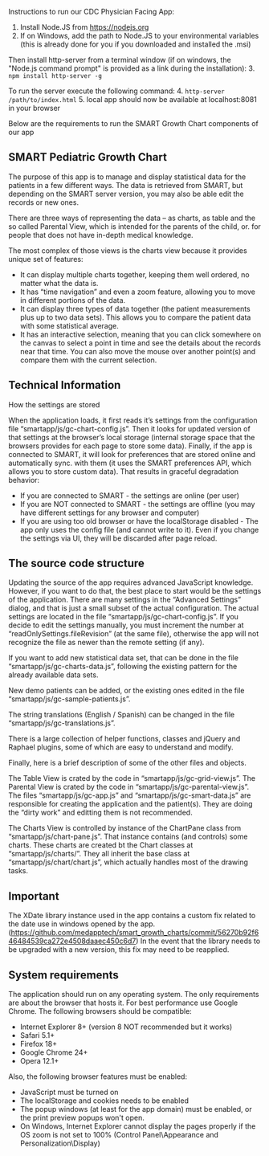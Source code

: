 Instructions to run our CDC Physician Facing App:
1.  Install Node.JS from https://nodejs.org 
2.  If on Windows, add the path to Node.JS to your environmental variables (this is already done for you if you downloaded and installed the .msi) 

Then install http-server from a terminal window (if on windows, the "Node.js command prompt" is provided as a link during the installation):
3.  `npm install http-server -g`

To run the server execute the following command:
4.  `http-server /path/to/index.html`
5.  local app should now be available at localhost:8081 in your browser

Below are the requirements to run the SMART Growth Chart components of our app

SMART Pediatric Growth Chart
--------------------------------------------------------------------------------


The purpose of this app is to manage and display statistical data for the 
patients in a few different ways. The data is retrieved from SMART, 
but depending on the SMART server version, you may also be able edit the records 
or new ones.

There are three ways of representing the data – as charts, as table and the so 
called Parental View, which is intended for the parents of the child, or. for 
people that does not have in-depth medical knowledge.

The most complex of those views is the charts view because it provides unique 
set of features:

- It can display multiple charts together, keeping them well ordered, no matter 
  what the data is.
- It has “time navigation” and even a zoom feature, allowing you to move in 
  different portions of the data.	
- It can display three types of data together (the patient measurements plus 
  up to two data sets). This allows you to compare the patient data with some 
  statistical average.
- It has an interactive selection, meaning that you can click somewhere on the 
  canvas to select a point in time and see the details about the records near 
  that time. You can also move the mouse over another point(s) and compare them 
  with the current selection.

Technical Information
--------------------------------------------------------------------------------

How the settings are stored

When the application loads, it first reads it’s settings from the configuration 
file “smartapp/js/gc-chart-config.js”. Then it looks for updated version of that 
settings at the browser’s local storage (internal storage space that the browsers 
provides for each page to store some data). Finally, if the app is connected to 
SMART, it will look for preferences that are stored online and automatically sync. 
with them (it uses the SMART preferences API, which allows you to store custom data).
That results in graceful degradation behavior:

- If you are connected to SMART - the settings are online (per user)
- If you are NOT connected to SMART - the settings are offline (you may have 
  different settings for any browser and computer)
- If you are using too old browser or have the localStorage disabled - The app 
  only uses the config file (and cannot write to it). Even if you change the 
  settings via UI, they will be discarded after page reload.

The source code structure
--------------------------------------------------------------------------------

Updating the source of the app requires advanced JavaScript knowledge. However, 
if you want to do that, the best place to start would be the settings of the 
application. There are many settings in the “Advanced Settings” dialog, and that 
is just a small subset of the actual configuration. The actual settings are 
located in the file “smartapp/js/gc-chart-config.js”. If you decide to edit the 
settings manually, you must increment the number at “readOnlySettings.fileRevision” 
(at the same file), otherwise the app will not recognize the file as newer than 
the remote setting (if any).

If you want to add new statistical data set, that can be done in the file 
“smartapp/js/gc-charts-data.js”, following the existing pattern for the already 
available data sets.

New demo patients can be added, or the existing ones edited in the file 
“smartapp/js/gc-sample-patients.js”.

The string translations (English / Spanish) can be changed in the file 
“smartapp/js/gc-translations.js”.

There is a large collection of helper functions, classes and jQuery and Raphael 
plugins, some of which are easy to understand and modify.

Finally, here is a brief description of some of the other files and objects.

The Table View is crated by the code in “smartapp/js/gc-grid-view.js”.
The Parental View is crated by the code in “smartapp/js/gc-parental-view.js”.
The files “smartapp/js/gc-app.js” and “smartapp/js/gc-smart-data.js” are 
responsible for creating the application and the patient(s). They are doing the 
“dirty work” and editting them is not 	recommended.

The Charts View is controlled by instance of the ChartPane class from 
“smartapp/js/chart-pane.js”. That instance contains (and controls) some charts. 
These charts are created bt the Chart classes at “smartapp/js/charts/”. They all 
inherit the base class at “smartapp/js/chart/chart.js”, which actually handles 
most of the drawing tasks.

Important
--------------------------------------------------------------------------------

The XDate library instance used in the app contains a custom fix related to
the date use in windows opened by the app.
(https://github.com/medapptech/smart_growth_charts/commit/56270b92f646484539ca272e4508daaec450c6d7)
In the event that the library needs to be upgraded with a new version,
this fix may need to be reapplied.

System requirements
--------------------------------------------------------------------------------

The application should run on any operating system. The only requirements are 
about the browser that hosts it. For best performance use Google Chrome. The 
following browsers should be compatible:

- Internet Explorer 8+ (version 8 NOT recommended but it works)
- Safari 5.1+
- Firefox 18+
- Google Chrome 24+
- Opera 12.1+


Also, the following browser features must be enabled:

- JavaScript must be turned on	
- The localStorage and cookies needs to be enabled
- The popup windows (at least for the app domain) must be enabled, or the print 
  preview popups won't open.
- On Windows, Internet Explorer cannot display the pages properly if the OS zoom 
  is not set to 100% (Control Panel\Appearance and Personalization\Display)

  
